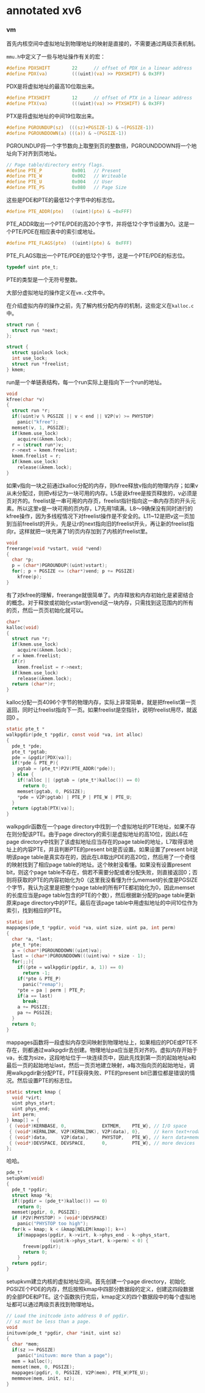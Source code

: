 # annotated xv6

### vm

首先内核空间中虚拟地址到物理地址的映射是直接的，不需要通过两级页表机制。

`mmu.h`中定义了一些与地址操作有关的宏：

```c
#define PDXSHIFT        22      // offset of PDX in a linear address
#define PDX(va)         (((uint)(va) >> PDXSHIFT) & 0x3FF)
```

PDX是将虚拟地址的最高10位取出来。

```c
#define PTXSHIFT        12      // offset of PTX in a linear address
#define PTX(va)         (((uint)(va) >> PTXSHIFT) & 0x3FF)
```

PTX是将虚拟地址的中间19位取出来。

```c
#define PGROUNDUP(sz)  (((sz)+PGSIZE-1) & ~(PGSIZE-1))
#define PGROUNDDOWN(a) (((a)) & ~(PGSIZE-1))
```

PGROUNDUP将一个字节数向上取整到页的整数倍，PGROUNDDOWN将一个地址向下对齐到页地址。

```c
// Page table/directory entry flags.
#define PTE_P           0x001   // Present
#define PTE_W           0x002   // Writeable
#define PTE_U           0x004   // User
#define PTE_PS          0x080   // Page Size
```

这些是PDE和PTE的最低12个字节中的标志位。

```c
#define PTE_ADDR(pte)   ((uint)(pte) & ~0xFFF)
```

PTE_ADDR取出一个PTE/PDE的高20个字节，并将低12个字节设置为0。这是一个PTE/PDE在相应表中的索引或地址。

```c
#define PTE_FLAGS(pte)  ((uint)(pte) &  0xFFF)
```

PTE_FLAGS取出一个PTE/PDE的低12个字节，这是一个PTE/PDE的标志位。

```c
typedef uint pte_t;
```

PTE的类型是一个无符号整数。

大部分虚拟地址的操作定义在`vm.c`文件中。

在介绍虚拟内存的操作之前，先了解内核分配内存的机制，这些定义在`kalloc.c`中。

```c
struct run { 
  struct run *next;
};

struct {
  struct spinlock lock;
  int use_lock;
  struct run *freelist;
} kmem;
```

run是一个单链表结构，每一个run实际上是指向下一个run的地址。

```c
void
kfree(char *v)
{
  struct run *r;
  if((uint)v % PGSIZE || v < end || V2P(v) >= PHYSTOP)
    panic("kfree");
  memset(v, 1, PGSIZE);
  if(kmem.use_lock)
    acquire(&kmem.lock);
  r = (struct run*)v;
  r->next = kmem.freelist;
  kmem.freelist = r;
  if(kmem.use_lock)
    release(&kmem.lock);
}
```

如果v指向一块之前通过kalloc分配的内存，则kfree释放v指向的物理内存；如果v从未分配过，则把v标记为一块可用的内存。L5是说kfree是按页释放的，v必须是页对齐的。freelist是一串可用的内存页，freelist指针指向这一串内存页的开头元素。所以这里v是一块可用的页内存，L7先用1填满。L8～9确保没有同时进行的kfree操作，因为多线程情况下对freelist操作是不安全的。L11~12是把v这一页加到当前freelist的开头，先是让r的next指向旧的freelist开头，再让新的freelist指向r。这样就把一块充满了1的页内存加到了内核的freelist里。

```c
void
freerange(void *vstart, void *vend)
{
  char *p;
  p = (char*)PGROUNDUP((uint)vstart);
  for(; p + PGSIZE <= (char*)vend; p += PGSIZE)
    kfree(p);
}
```

有了对kfree的理解，freerange就很简单了。内存释放和内存初始化是紧密结合的概念。对于释放或初始化vstart到vend这一块内存，只需找到这范围内的所有的页，然后一页页初始化就可以。

```c
char*
kalloc(void)
{
  struct run *r;
  if(kmem.use_lock)
    acquire(&kmem.lock);
  r = kmem.freelist;
  if(r)
    kmem.freelist = r->next;
  if(kmem.use_lock)
    release(&kmem.lock);
  return (char*)r;
}
```

kalloc分配一页4096个字节的物理内存，实际上非常简单，就是把freelist第一页返回，同时让freelist指向下一页。如果freelist是空指针，说明freelist用尽，就返回0 。

```c
static pte_t *
walkpgdir(pde_t *pgdir, const void *va, int alloc)
{
  pde_t *pde; 
  pte_t *pgtab;
  pde = &pgdir[PDX(va)]; 
  if(*pde & PTE_P){ 
    pgtab = (pte_t*)P2V(PTE_ADDR(*pde));
  } else {
    if(!alloc || (pgtab = (pte_t*)kalloc()) == 0)
      return 0;
    memset(pgtab, 0, PGSIZE);
    *pde = V2P(pgtab) | PTE_P | PTE_W | PTE_U;
  }
  return &pgtab[PTX(va)];
}
```

walkpgdir函数在一个page directory中找到一个虚拟地址的PTE地址，如果不存在则分配该PTE。由于page directory的索引是虚拟地址的高10位，因此L6在page directory中找到了该虚拟地址应当存在的page table的地址，L7取得该地址上的内容PTE，并且判断PTE的present bit是否设置。如果设置了present bit说明该page table是真实存在的，因此在L8取出PDE的高20位，然后用了一个奇怪的映射找到了相应page table的地址。这个映射没看懂。如果没有设置present bit，则这个page table不存在，倘若不需要分配或者分配失败，则直接返回0；否则将获取的PTE的内容初始化为0（这里我没看懂为什么memset的长度是PGSIZE个字节，我认为这里是把整个page table的所有PTE都初始化为0，因此memset的长度应当是page table包含的PTE的个数），然后根据新分配的page table更新原来page directory中的PTE。最后在该page table中用虚拟地址的中间10位作为索引，找到相应的PTE。

```c
static int
mappages(pde_t *pgdir, void *va, uint size, uint pa, int perm)
{
  char *a, *last;
  pte_t *pte;
  a = (char*)PGROUNDDOWN((uint)va);
  last = (char*)PGROUNDDOWN(((uint)va) + size - 1);
  for(;;){
    if((pte = walkpgdir(pgdir, a, 1)) == 0) 
      return -1;
    if(*pte & PTE_P) 
      panic("remap");
    *pte = pa | perm | PTE_P; 
    if(a == last)
      break;
    a += PGSIZE;
    pa += PGSIZE;
  }
  return 0;
}
```

mappages函数将一段虚拟内存空间映射到物理地址上，如果相应的PDE或PTE不存在，则都通过walkpgdir去创建。物理地址pa应当是页对齐的。虚拟内存开始于va，长度为size，这段地址位于一块连续页中，因此先找到第一页的起始地址a和最后一页的起始地址last，然后一页页地建立映射，a每次指向页的起始地址，调用walkpgdir新分配PTE，PTE获得失败、PTE的present bit已置位都是错误的情况。然后设置PTE的标志位。

```c
static struct kmap {
  void *virt;
  uint phys_start;
  uint phys_end;
  int perm;
} kmap[] = {
 { (void*)KERNBASE, 0,             EXTMEM,    PTE_W}, // I/O space
 { (void*)KERNLINK, V2P(KERNLINK), V2P(data), 0},     // kern text+rodata
 { (void*)data,     V2P(data),     PHYSTOP,   PTE_W}, // kern data+memory
 { (void*)DEVSPACE, DEVSPACE,      0,         PTE_W}, // more devices
};
```

哈哈。

```c
pde_t*
setupkvm(void)
{
  pde_t *pgdir;
  struct kmap *k;
  if((pgdir = (pde_t*)kalloc()) == 0)
    return 0;
  memset(pgdir, 0, PGSIZE);
  if (P2V(PHYSTOP) > (void*)DEVSPACE)
    panic("PHYSTOP too high");
  for(k = kmap; k < &kmap[NELEM(kmap)]; k++)
    if(mappages(pgdir, k->virt, k->phys_end - k->phys_start,
                (uint)k->phys_start, k->perm) < 0) {
      freevm(pgdir);
      return 0;
    }
  return pgdir;
}
```

setupkvm建立内核的虚拟地址空间。首先创建一个page directory，初始化PGSIZE个PDE的内存，然后按照kmap中四部分数据段的定义，创建这四段数据的全部PDE和PTE。这个函数执行完后，kmap定义的四个数据段中的每个虚拟地址都可以通过两级页表找到物理地址。

```c
// Load the initcode into address 0 of pgdir.
// sz must be less than a page.
void
inituvm(pde_t *pgdir, char *init, uint sz)
{
  char *mem;
  if(sz >= PGSIZE)
    panic("inituvm: more than a page");
  mem = kalloc();
  memset(mem, 0, PGSIZE);
  mappages(pgdir, 0, PGSIZE, V2P(mem), PTE_W|PTE_U);
  memmove(mem, init, sz);
}
```

